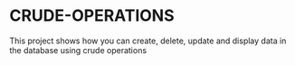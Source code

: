 # CRUDE-OPERATIONS
This project shows how you can create, delete, update and display data in the database using crude operations
